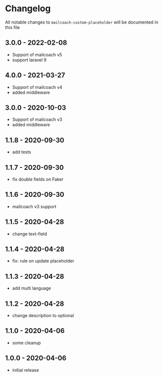 # Changelog

All notable changes to `mailcoach-custom-placeholder` will be documented in this file

## 3.0.0 - 2022-02-08
- Support of mailcoach v5
- support laravel 9

## 4.0.0 - 2021-03-27
- Support of mailcoach v4
- added middleware

## 3.0.0 - 2020-10-03
- Support of mailcoach v3
- added middleware

## 1.1.8 - 2020-09-30
- add tests

## 1.1.7 - 2020-09-30
- fix double fields on Faker

## 1.1.6 - 2020-09-30
- mailcoach v3 support

## 1.1.5 - 2020-04-28
- change text-field

## 1.1.4 - 2020-04-28
- fix: rule on update placeholder

## 1.1.3 - 2020-04-28
- add multi language

## 1.1.2 - 2020-04-28
- change description to optional

## 1.1.0 - 2020-04-06
- some cleanup

## 1.0.0 - 2020-04-06
- initial release
